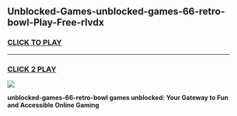 
## Unblocked-Games-unblocked-games-66-retro-bowl-Play-Free-rlvdx
<h3>
<a href="https://premium76.site?title=unblocked-games-66-retro-bowl&ref=10A">CLICK TO PLAY</a></h3>
<hr>

<h3>
<a href="https://premium76.site?title=unblocked-games-66-retro-bowl&ref=10A">CLICK 2 PLAY</a>
  
</h3>

<a href="https://premium76.site?title=unblocked-games-66-retro-bowl&ref=10A"><img src="https://clearcache.store/games.png"></a>


**unblocked-games-66-retro-bowl games unblocked: Your Gateway to Fun and Accessible Online Gaming**
